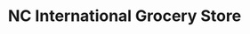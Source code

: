 ---
title: "NC International Grocery Store"
url: /raleigh/nc-international-grocery-store/
shop: supermarket
---